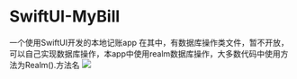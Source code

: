 # SwiftUI-MyBill
 
一个使用SwiftUI开发的本地记账app
在其中，有数据库操作类文件，暂不开放，可以自己实现数据库操作，本app中使用realm数据库操作，大多数代码中使用方法为Realm().方法名
![](https://github.com/AttemptD/SwiftUI-MyBill/blob/master/RPReplay_Final1597018389.gif)
